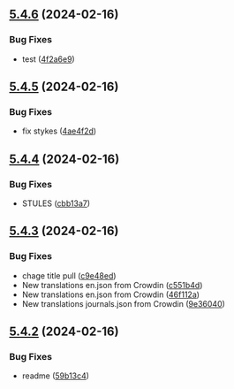 ## [5.4.6](https://github.com/allnnde/pf2e-esp-translation/compare/v5.4.5...v5.4.6) (2024-02-16)


### Bug Fixes

* test ([4f2a6e9](https://github.com/allnnde/pf2e-esp-translation/commit/4f2a6e95b53393adc7c3ef460146094cc88786fc))



## [5.4.5](https://github.com/allnnde/pf2e-esp-translation/compare/v5.4.4...v5.4.5) (2024-02-16)


### Bug Fixes

* fix stykes ([4ae4f2d](https://github.com/allnnde/pf2e-esp-translation/commit/4ae4f2dcb03310390d5bcf9a120b54ebcd14a362))



## [5.4.4](https://github.com/allnnde/pf2e-esp-translation/compare/v5.4.3...v5.4.4) (2024-02-16)


### Bug Fixes

* STULES ([cbb13a7](https://github.com/allnnde/pf2e-esp-translation/commit/cbb13a7b1b2a1374c4973bf9fca06fb6128668a3))



## [5.4.3](https://github.com/allnnde/pf2e-esp-translation/compare/v5.4.2...v5.4.3) (2024-02-16)


### Bug Fixes

* chage title pull ([c9e48ed](https://github.com/allnnde/pf2e-esp-translation/commit/c9e48ed87619b727e589bd7c270156a13c2aa708))
* New translations en.json from Crowdin ([c551b4d](https://github.com/allnnde/pf2e-esp-translation/commit/c551b4de82cdea5c17b7d26f0430ca756369a627))
* New translations en.json from Crowdin ([46f112a](https://github.com/allnnde/pf2e-esp-translation/commit/46f112a5b585bd959c66b88e77327947958e5c53))
* New translations journals.json from Crowdin ([9e36040](https://github.com/allnnde/pf2e-esp-translation/commit/9e360405a0b0595b20f0fc969001f853ad089918))



## [5.4.2](https://github.com/allnnde/pf2e-esp-translation/compare/v5.4.1...v5.4.2) (2024-02-16)


### Bug Fixes

* readme ([59b13c4](https://github.com/allnnde/pf2e-esp-translation/commit/59b13c4e25f3935b2f45ff74675953918c7ae819))



